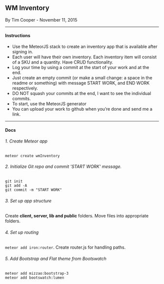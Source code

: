 ## WM Inventory

By Tim Cooper - November 11, 2015

---

#### Instructions

* Use the MeteorJS stack to create an inventory app that is available after signing in.
* Each user will have their own inventory.  Each inventory item will consist of a SKU and a quantity. Have CRUD functionality.
* Log your time by using a commit at the start of your work and at the end.
* Just create an empty commit (or make a small change: a space in the readme or something) with message START WORK, and END WORK respectively.
* DO NOT squash your commits at the end, I want to see the individual commits.  
* To start, use the MeteorJS generator
* You can upload your work to github when you’re done and send me a link.

---

#### Docs

###### 1. Create Meteor app
`meteor create wmInventory`

###### 2. Initialize Git repo and commit 'START WORK' message.
```
git init
git add -A
git commit -m "START WORK"
```

###### 3. Set up app structure
Create **client, server, lib and public** folders. Move files into appropriate folders.

###### 4. Set up routing
`meteor add iron:router`. Create router.js for handling paths.

###### 5. Add Bootstrap and Flat theme from Bootswatch
```
meteor add mizzao:bootstrap-3
meteor add bootswatch:lumen
```
